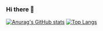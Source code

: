 ### Hi there 👋

<!--
**LouCodingStuff/LouCodingStuff** is a ✨ _special_ ✨ repository because its `README.md` (this file) appears on your GitHub profile.

Here are some ideas to get you started:

- 🔭 I’m currently working on ...
- 🌱 I’m currently learning ...
- 👯 I’m looking to collaborate on ...
- 🤔 I’m looking for help with ...
- 💬 Ask me about ...
- 📫 How to reach me: ...
- 😄 Pronouns: ...
- ⚡ Fun fact: ...
-->

[![Anurag's GitHub stats](https://github-readme-stats.vercel.app/api?username=LouCodingStuff)](https://github.com/anuraghazra/github-readme-stats)
[![Top Langs](https://github-readme-stats.vercel.app/api/top-langs/?username=LouCodingStuff)](https://github.com/anuraghazra/github-readme-stats)
